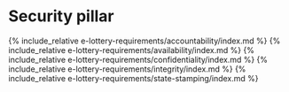 # Security pillar

{% include_relative e-lottery-requirements/accountability/index.md %}
{% include_relative e-lottery-requirements/availability/index.md %}
{% include_relative e-lottery-requirements/confidentiality/index.md %}
{% include_relative e-lottery-requirements/integrity/index.md %}
{% include_relative e-lottery-requirements/state-stamping/index.md %}
